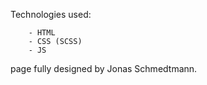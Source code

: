 Technologies used:
```
    - HTML
    - CSS (SCSS)
    - JS
```

page fully designed by Jonas Schmedtmann. 
